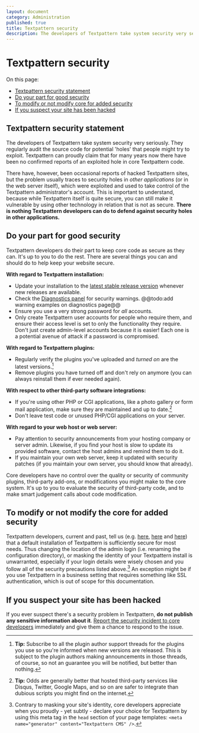 ```yaml
---
layout: document
category: Administration
published: true
title: Textpattern security
description: The developers of Textpattern take system security very seriously.
---
```


# Textpattern security

On this page:

* [Textpattern security statement](#textpattern-security-statement)
* [Do your part for good security](#do-your-part-for-good-security)
* [To modify or not modify core for added security](#to-modify-or-not-modify-core-for-added-security)
* [If you suspect your site has been hacked](#if-you-suspect-your-site-has-been-hacked)

## Textpattern security statement

The developers of Textpattern take system security very seriously. They regularly audit the source code for potential 'holes' that people might try to exploit. Textpattern can proudly claim that for many years now there have been no confirmed reports of an exploited hole in core Textpattern code.

There have, however, been occasional reports of hacked Textpattern sites, but the problem usually traces to security holes in *other applications* (or in the web server itself), which were exploited and used to take control of the Textpattern administrator's account. This is important to understand, because while Textpattern itself is quite secure, you can still make it vulnerable by using other technology in relation that is not as secure. **There is nothing Textpattern developers can do to defend against security holes in other applications.**

## Do your part for good security

Textpattern developers do their part to keep core code as secure as they can. It's up to you to do the rest. There are several things you can and should do to help keep your website secure.

**With regard to Textpattern installation:**

* Update your installation to the [latest stable release version](http:/textpattern.com/download) whenever new releases are available.
* Check the [Diagnostics panel](https://docs.textpattern.io/administration/diagnostics-panel) for security warnings. @@todo:add warning examples on diagnostics page@@
* Ensure you use a very strong password for *all* accounts.
* Only create Textpattern user accounts for people who require them, and ensure their access level is set to only the functionality they require. Don't just create admin-level accounts because it is easier! Each one is a potential avenue of attack if a password is compromised.

**With regard to Textpattern plugins:**

* Regularly verify the plugins you've uploaded and *turned on* are the latest versions.[^1]
* Remove plugins you have turned off and don't rely on anymore (you can always reinstall them if ever needed again).

**With respect to other third-party software integrations:**

* If you're using other PHP or CGI applications, like a photo gallery or form mail application, make sure they are maintained and up to date.[^2]
* Don't leave test code or unused PHP/CGI applications on your server.

**With regard to your web host or web server:**

* Pay attention to security announcements from your hosting company or server admin. Likewise, if you find your host is slow to update its provided software, contact the host admins and remind them to do it.
* If you maintain your own web server, keep it updated with security patches (if you maintain your own server, you should know that already).

Core developers have no control over the quality or security of community plugins, third-party add-ons, or modifications you might make to the core system. It's up to you to evaluate the security of third-party code, and to make smart judgement calls about code modification.

## To modify or not modify the core for added security

Textpattern developers, current and past, tell us (e.g. [here](https://forum.textpattern.io/viewtopic.php?pid=192807#p192807), [here](https://forum.textpattern.io/viewtopic.php?pid=192818#p192818) and [here](https://forum.textpattern.io/viewtopic.php?pid=192827#p192827)) that a default installation of Textpattern is sufficiently secure for most needs. Thus changing the location of the admin login (i.e. renaming the configuration directory), or masking the identity of your Textpattern install is unwarranted, especially if your login details were wisely chosen and you follow all of the security precautions listed above.[^3] An exception might be if you use Textpattern in a business setting that requires something like SSL authentication, which is out of scope for this documentation.

## If you suspect your site has been hacked

If you ever suspect there's a security problem in Textpattern, **do not publish any sensitive information about it**. [Report the security incident to core developers](https://textpattern.com/security) immediately and give them a chance to respond to the issue.

[^1]: **Tip:** Subscribe to all the plugin author support threads for the plugins you use so you're informed when new versions are released. This is subject to the plugin authors making announcements in those threads, of course, so not an guarantee you will be notified, but better than nothing.

[^2]: **Tip:** Odds are generally better that hosted third-party services like Disqus, Twitter, Google Maps, and so on are safer to integrate than dubious scripts you might find on the internet.

[^3]: Contrary to masking your site's identity, core developers appreciate when you proudly - yet subtly - declare your choice for Textpattern by using this meta tag in the `head` section of your page templates: `<meta name="generator" content="Textpattern CMS" />`.

